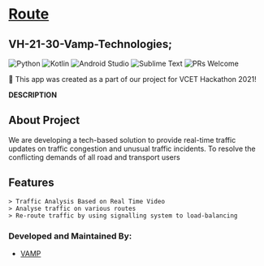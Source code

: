 # [Route](https://github.com/CatalystMonish/VH-21-30-Vamp-Technologies)
## VH-21-30-Vamp-Technologies;

![Python](https://img.shields.io/badge/python-language-green) ![Kotlin](https://img.shields.io/badge/Language-Kotlin-orange.svg) ![Android Studio](https://img.shields.io/badge/IDE-AndroidStudio-brightgreen.svg) ![Sublime Text](https://img.shields.io/badge/Sublime%20Text-IDE-blue) ![PRs Welcome](https://img.shields.io/badge/PullRequests-welcome-pink.svg)

:loudspeaker: This app was created as a part of our project for VCET Hackathon 2021!

**DESCRIPTION**

## About Project
We are developing a tech-based solution to provide real-time traffic updates on traffic congestion and unusual traffic incidents. To resolve the conflicting demands of all road and transport users

## Features

```
> Traffic Analysis Based on Real Time Video
> Analyse traffic on various routes
> Re-route traffic by using signalling system to load-balancing
```

### Developed and Maintained By:
* [VAMP](https://github.com/CatalystMonish)
